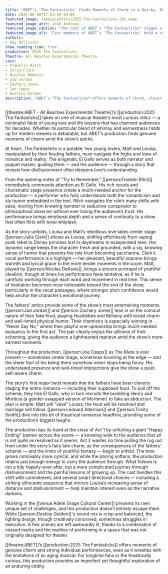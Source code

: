 ```yaml
---
title: "ABET’s 'The Fantasticks' Finds Moments of Charm in a Quirky, Enduring Musical"
date: 2025-06-08T17:01:44-04:00
featured_image: /media/photos/2025-The-Fantasticks-291.webp
featured_image_attr: Josh Andrews
featured_image_caption: "The cast of ABET’s *The Fantasticks* stages a picture-perfect moment with a 'Happy Ending' banner — a playful signal that the story’s twists are just beginning."
featured_image_alt: "Cast members of ABET’s 'The Fantasticks' hold a colorful 'Happy Ending' banner during Act 1 of the production at the Adele Grage Cultural Center."
authors: 
- Ray Hollister
show_reading_time: true
production: 2025 The Fantasticks
Theatre: All Beaches Experimental Theatre
cast: 
- Franklin Ritch
- Julia Clark
- Nicolas DeAssis
- Jad Jordan
- Zachary Jones
- Joe Capps
- Destiny Golden
description: "ABET’s *The Fantasticks* offers moments of charm, clever staging and committed performances in a thoughtful take on this enduring musical fable."
---
```

[[theatre:ABET - All Beaches Experimental Theatre]]’s [[production:2025 The Fantasticks]] takes on one of musical theater’s most curious relics — a minimalist fable of young love and life lessons that has charmed audiences for decades. Whether its particular blend of whimsy and earnestness holds up for modern viewers is debatable, but ABET’s production finds genuine moments of charm amid the show’s quirks.<!--more-->

At heart, *The Fantasticks* is a parable: two young lovers, Matt and Louisa, manipulated by their feuding fathers, must navigate the highs and lows of romance and reality. The enigmatic El Gallo serves as both narrator and puppet master, guiding them — and the audience — through a story that reveals how disillusionment often deepens love’s understanding.

From the opening notes of "Try to Remember," [[person:Franklin Ritch]] immediately commands attention as El Gallo. His rich vocals and charismatic stage presence create a much-needed anchor for the production — a performer who fully understands both the romanticism and sly humor embedded in the text. Ritch navigates the role’s many shifts with ease, moving from knowing narrator to seductive conspirator to philosophical observer without ever losing the audience’s trust. His performance brings emotional depth and a sense of continuity to a show that often flirts with tonal whiplash. 

As the story unfolds, Louisa and Matt’s rebellious love takes center stage. [[person:Julia Clark]] shines as Louisa, shifting effortlessly from vaping punk rebel to Disney princess lost in daydreams to exasperated teen. Her dynamic range keeps the character fresh and grounded, with a sly, knowing sense of humor that prevents the role from becoming saccharine. Clark’s vocal performance is a highlight — her pleasant, beautiful soprano brings warmth and lyrical grace to the more tender moments in the score. Matt, played by [[person:Nicolas DeAssis]], brings a sincere portrayal of youthful idealism, though at times his performance feels tentative, as if he is carefully working through each word and movement in real time. This sense of hesitation becomes more noticeable toward the end of the show, particularly in the vocal passages, where stronger pitch confidence would help anchor the character’s emotional journey.

The fathers’ antics provide some of the show’s most entertaining moments. [[person:Jad Jordan]] and [[person:Zachary Jones]] lean in on the comical nature of their fake feud, playing Hucklebee and Bellamy with broad charm and well-timed physical humor. Their chemistry is especially winning in "Never Say No," where their playful one-upmanship brings much-needed buoyancy to the first act. The pair clearly enjoys the silliness of their scheming, giving the audience a lighthearted reprieve amid the show’s more earnest moments.

Throughout the production, [[person:Joe Capps]] as The Mute is ever present — sometimes center stage, sometimes hovering at the edge — and the sheer fact of his being there somehow never stops being funny. His understated presence and well-timed interjections give the show a quiet, self-aware charm.

The story’s first major twist reveals that the fathers have been cleverly staging the entire romance — including their supposed feud. To pull off the scheme, they hire El Gallo, who in turn recruits the bumbling Henry and Morticia (a gender-swapped version of Mortimer) to fake an abduction. The plan is simple: Matt will "save" Louisa, the feud will be resolved and marriage will follow. [[person:Leonard Alterman]] and [[person:Trinity Smith]] dive into this bit of theatrical nonsense headfirst, providing some of the production’s biggest laughs.

The production tips its hand at the close of Act 1 by unfurling a giant "Happy Ending" banner across the scene — a knowing wink to the audience that all is not quite as resolved as it seems. Act 2 wastes no time pulling the rug out from under the story’s fairy tale charm, as the consequences of the fathers’ scheme — and the limits of youthful fantasy — begin to unfold. The tone grows noticeably more cynical, and while the pacing softens, the production retains just enough energy to carry the audience through. What follows is not a tidy happily-ever-after, but a more complicated journey through disillusionment and the painful lessons of growing up. The cast handles this shift with commitment, and several smart directorial choices — including a striking silhouette sequence that mirrors Louisa’s increasing sense of distance and disillusionment — help maintain interest even as the narrative darkens.

Working in the [[venue:Adele Grage Cultural Center]] presents its own unique set of challenges, and this production doesn’t entirely escape them. While [[person:Destiny Golden]]'s sound mix is crisp and balanced, the lighting design, though creatively conceived, sometimes struggles in execution. A few scenes are left awkwardly lit, thanks to a combination of missed marks and the realities of performing in a space that was not originally designed for theater.

[[theatre:ABET]]’s [[production:2025 The Fantasticks]] offers moments of genuine charm and strong individual performances, even as it wrestles with the limitations of an aging musical. For longtime fans or the theatrically curious, this production provides an imperfect yet thoughtful exploration of an enduring oddity.